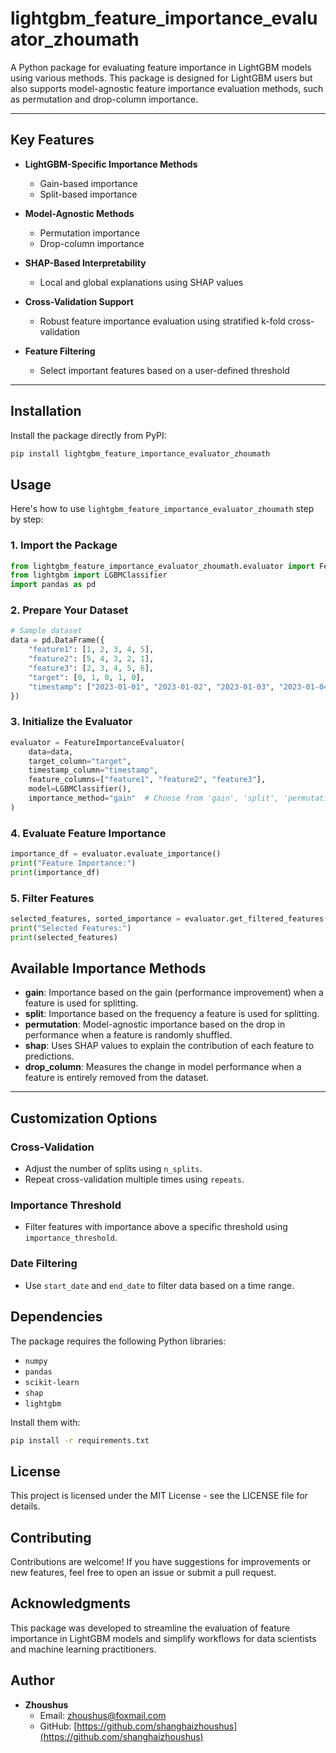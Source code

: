 
# lightgbm_feature_importance_evaluator_zhoumath

A Python package for evaluating feature importance in LightGBM models using various methods. This package is designed for LightGBM users but also supports model-agnostic feature importance evaluation methods, such as permutation and drop-column importance.

---

## Key Features

- **LightGBM-Specific Importance Methods**
  - Gain-based importance
  - Split-based importance

- **Model-Agnostic Methods**
  - Permutation importance
  - Drop-column importance

- **SHAP-Based Interpretability**
  - Local and global explanations using SHAP values

- **Cross-Validation Support**
  - Robust feature importance evaluation using stratified k-fold cross-validation

- **Feature Filtering**
  - Select important features based on a user-defined threshold

---

## Installation

Install the package directly from PyPI:

```sh
pip install lightgbm_feature_importance_evaluator_zhoumath
```

## Usage

Here's how to use `lightgbm_feature_importance_evaluator_zhoumath` step by step:

### 1. Import the Package

```python
from lightgbm_feature_importance_evaluator_zhoumath.evaluator import FeatureImportanceEvaluator
from lightgbm import LGBMClassifier
import pandas as pd
```

### 2. Prepare Your Dataset

```python
# Sample dataset
data = pd.DataFrame({
    "feature1": [1, 2, 3, 4, 5],
    "feature2": [5, 4, 3, 2, 1],
    "feature3": [2, 3, 4, 5, 6],
    "target": [0, 1, 0, 1, 0],
    "timestamp": ["2023-01-01", "2023-01-02", "2023-01-03", "2023-01-04", "2023-01-05"]
})
```

### 3. Initialize the Evaluator

```python
evaluator = FeatureImportanceEvaluator(
    data=data,
    target_column="target",
    timestamp_column="timestamp",
    feature_columns=["feature1", "feature2", "feature3"],
    model=LGBMClassifier(),
    importance_method="gain"  # Choose from 'gain', 'split', 'permutation', 'shap', 'drop_column'
)
```

### 4. Evaluate Feature Importance

```python
importance_df = evaluator.evaluate_importance()
print("Feature Importance:")
print(importance_df)
```

### 5. Filter Features

```python
selected_features, sorted_importance = evaluator.get_filtered_features(importance_df)
print("Selected Features:")
print(selected_features)
```

## Available Importance Methods

- **gain**: Importance based on the gain (performance improvement) when a feature is used for splitting.
- **split**: Importance based on the frequency a feature is used for splitting.
- **permutation**: Model-agnostic importance based on the drop in performance when a feature is randomly shuffled.
- **shap**: Uses SHAP values to explain the contribution of each feature to predictions.
- **drop_column**: Measures the change in model performance when a feature is entirely removed from the dataset.

---

## Customization Options

### Cross-Validation
- Adjust the number of splits using `n_splits`.
- Repeat cross-validation multiple times using `repeats`.

### Importance Threshold
- Filter features with importance above a specific threshold using `importance_threshold`.

### Date Filtering
- Use `start_date` and `end_date` to filter data based on a time range.

## Dependencies

The package requires the following Python libraries:

- `numpy`
- `pandas`
- `scikit-learn`
- `shap`
- `lightgbm`

Install them with:

```sh
pip install -r requirements.txt
```

## License

This project is licensed under the MIT License - see the LICENSE file for details.

## Contributing

Contributions are welcome! If you have suggestions for improvements or new features, feel free to open an issue or submit a pull request.

## Acknowledgments

This package was developed to streamline the evaluation of feature importance in LightGBM models and simplify workflows for data scientists and machine learning practitioners.

## Author

- **Zhoushus**
  - Email: [zhoushus@foxmail.com](mailto:zhoushus@foxmail.com)
  - GitHub: [https://github.com/shanghaizhoushus](https://github.com/shanghaizhoushus)
